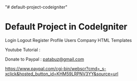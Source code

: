 "# default-project-codeigniter" 

Default Project in CodeIgniter
============================================

Login
Logout
Register
Profile
Users
Company
HTML Templates

Youtube Tutorial : 

Donate to Paypal : patabuz@gmail.com

https://www.paypal.com/cgi-bin/webscr?cmd=_s-xclick&hosted_button_id=KHM59LRPNV3YY&source=url

